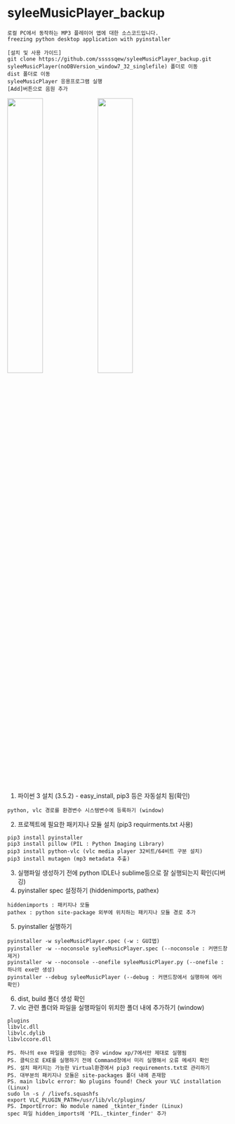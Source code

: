 # syleeMusicPlayer_backup
```
로컬 PC에서 동작하는 MP3 플레이어 앱에 대한 소스코드입니다. 
freezing python desktop application with pyinstaller
```
```
[설치 및 사용 가이드]
git clone https://github.com/sssssqew/syleeMusicPlayer_backup.git
syleeMusicPlayer(noDBVersion_window7_32_singlefile) 폴더로 이동
dist 폴더로 이동
syleeMusicPlayer 응용프로그램 실행
[Add]버튼으로 음원 추가
```

<img src="https://user-images.githubusercontent.com/9676553/52618132-4b752b00-2ee1-11e9-8e65-ede4f8bf829a.PNG" width="40%">
<img src="https://user-images.githubusercontent.com/9676553/52618134-4e701b80-2ee1-11e9-9ca2-752b5c1f9081.PNG" width="40%">

1. 파이썬 3 설치 (3.5.2) - easy_install, pip3 등은 자동설치 됨(확인)
```
python, vlc 경로를 환경변수 시스템변수에 등록하기 (window)
```
2. 프로젝트에 필요한 패키지나 모듈 설치 (pip3 requirments.txt 사용)
```
pip3 install pyinstaller
pip3 install pillow (PIL : Python Imaging Library)
pip3 install python-vlc (vlc media player 32비트/64비트 구분 설치)
pip3 install mutagen (mp3 metadata 추출)
```
3. 실행파일 생성하기 전에 python IDLE나 sublime등으로 잘 실행되는지 확인(디버깅)
4. pyinstaller spec 설정하기 (hiddenimports, pathex)
```
hiddenimports : 패키지나 모듈
pathex : python site-package 외부에 위치하는 패키지나 모듈 경로 추가
```
5. pyinstaller 실행하기
```
pyinstaller -w syleeMusicPlayer.spec (-w : GUI앱)
pyinstaller -w --noconsole syleeMusicPlayer.spec (--noconsole : 커맨드창 제거)
pyinstaller -w --noconsole --onefile syleeMusicPlayer.py (--onefile : 하나의 exe만 생성)
pyinstaller --debug syleeMusicPlayer (--debug : 커맨드창에서 실행하여 에러 확인)
```
6. dist, build 폴더 생성 확인
7. vlc 관련 폴더와 파일을 실행파일이 위치한 폴더 내에 추가하기 (window)
```
plugins
libvlc.dll
libvlc.dylib
libvlccore.dll
```
```
PS. 하나의 exe 파일을 생성하는 경우 window xp/7에서만 제대로 실행됨 
PS. 클릭으로 EXE를 실행하기 전에 Command창에서 미리 실행해서 오류 메세지 확인 
PS. 설치 패키지는 가능한 Virtual환경에서 pip3 requirements.txt로 관리하기
PS. 대부분의 패키지나 모듈은 site-packages 폴더 내에 존재함
PS. main libvlc error: No plugins found! Check your VLC installation (Linux)
sudo ln -s / /livefs.squashfs
export VLC_PLUGIN_PATH=/usr/lib/vlc/plugins/
PS. ImportError: No module named _tkinter_finder (Linux)
spec 파일 hidden_imports에 'PIL._tkinter_finder' 추가 
```

